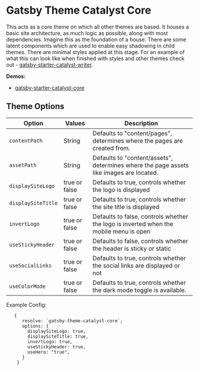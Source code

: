 # Gatsby Theme Catalyst Core

This acts as a core theme on which all other themes are based. It houses a basic site architecture, as much logic as possible, along with most dependencies. Imagine this as the foundation of a house. There are some latent components which are used to enable easy shadowing in child themes. There are minimal styles applied at this stage. For an example of what this can look like when finished with styles and other themes check out - [gatsby-starter-catalyst-writer](https://gatsby-starter-catalyst-writer.netlify.com/).

**Demos:**

- [gatsby-starter-catalyst-core](https://gatsby-starter-catalyst-core.netlify.com/)

## Theme Options

| Option             | Values        | Description                                                                             |
| ------------------ | ------------- | --------------------------------------------------------------------------------------- |
| `contentPath`      | String        | Defaults to "content/pages", determines where the pages are created from.               |
| `assetPath`        | String        | Defaults to "content/assets", determines where the page assets like images are located. |
| `displaySiteLogo`  | true or false | Defaults to true, controls whether the logo is displayed                                |
| `displaySiteTitle` | true or false | Defaults to true, controls whether the site title is displayed                          |
| `invertLogo`       | true or false | Defaults to false, controls whether the logo is inverted when the mobile menu is open   |
| `useStickyHeader`  | true or false | Defaults to false, controls whether the header is sticky or static                      |
| `useSocialLinks`   | true or false | Defaults to true, controls whether the social links are displayed or not                |
| `useColorMode`     | true or false | Defaults to true, controls whether the dark mode toggle is available.                   |

Example Config:

```
   {
      resolve: `gatsby-theme-catalyst-core`,
      options: {
        displaySiteLogo: true,
        displaySiteTitle: true,
        invertLogo: true,
        useStickyHeader: true,
        useHero: "true",
      }
    }
```
